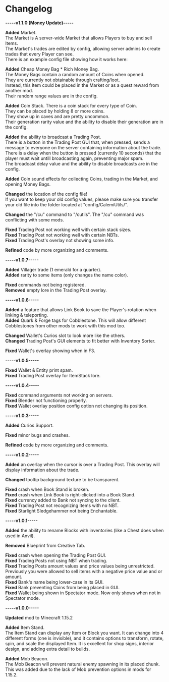 # Changelog

**-----v1.1.0 (Money Update)-----**

**Added** Market.  
The Market is A server-wide Market that allows Players to buy and sell Items.  
The Market's trades are edited by config, allowing server admins to create trades that every Player can see.  
There is an example config file showing how it works here:  

**Added** Cheap Money Bag * Rich Money Bag.  
The Money Bags contain a random amount of Coins when opened.  
They are currently not obtainable through crafting/loot.  
Instead, this Item could be placed in the Market or as a quest reward from another mod.  
Their random range values are in the config.  

**Added** Coin Stack.
There is a coin stack for every type of Coin.  
They can be placed by holding 8 or more coins.  
They show up in caves and are pretty uncommon.  
Their generation rarity value and the ability to disable their generation are in the config.

**Added** the ability to broadcast a Trading Post.  
There is a button in the Trading Post GUI that, when pressed, sends a message to everyone on the server containing information about the trade.  
There is a delay when the button is pressed (currently 10 seconds) that the player must wait untill broadcasting again, preventing major spam.  
The broadcast delay value and the ability to disable broadcasts are in the config.  

**Added** Coin sound effects for collecting Coins, trading in the Market, and opening Money Bags.

**Changed** the location of the config file!  
If you want to keep your old config values, please make sure you transfer your old file into the folder located at "config/CalemiUtils/".

**Changed** the "/cu" command to "/cutils".
The "/cu" command was conflicting with some mods.

**Fixed** Trading Post not working well with certain stack sizes.  
**Fixed** Trading Post not working well with certain NBTs.  
**Fixed** Trading Post's overlay not showing some info.  

**Refined** code by more organizing and comments. 

**-----v1.0.7-----**

**Added** Villager trade (1 emerald for a quarter).  
**Added** rarity to some items (only changes the name color).  

**Fixed** commands not being registered.  
**Removed** empty lore in the Trading Post overlay.  

**-----v1.0.6-----**

**Added** a feature that allows Link Book to save the Player's rotation when linking & teleporting.  
**Added** Quark & Forge tags for Cobblestone. This will allow different Cobblestones from other mods to work with this mod too.  

**Changed** Wallet's Curios slot to look more like the others.  
**Changed** Trading Post's GUI elements to fit better with Inventory Sorter.  

**Fixed** Wallet's overlay showing when in F3.  

**-----v1.0.5-----**

**Fixed** Wallet & Entity print spam.  
**Fixed** Trading Post overlay for ItemStack lore.  

**-----v1.0.4-----**

**Fixed** command arguments not working on servers.  
**Fixed** Blender not functioning properly.  
**Fixed** Wallet overlay position config option not changing its position.  

**-----v1.0.3-----**

**Added** Curios Support.  

**Fixed** minor bugs and crashes.  

**Refined** code by more organizing and comments.  

**-----v1.0.2-----**

**Added** an overlay when the cursor is over a Trading Post. This overlay will display information about the trade.   

**Changed** tooltip background texture to be transparent.  

**Fixed** crash when Book Stand is broken.  
**Fixed** crash when Link Book is right-clicked into a Book Stand.  
**Fixed** currency added to Bank not syncing to the client.  
**Fixed** Trading Post not recognizing Items with no NBT.  
**Fixed** Starlight Sledgehammer not being Enchantable.  

**-----v1.0.1-----**

**Added** the ability to rename Blocks with inventories (like a Chest does when used in Anvil).  

**Removed** Blueprint from Creative Tab.  

**Fixed** crash when opening the Trading Post GUI.  
**Fixed** Trading Posts not using NBT when trading.  
**Fixed** Trading Posts amount values and price values being unrestricted. Previously you were allowed to sell items with a negative price value and or amount.  
**Fixed** Bank's name being lower-case in its GUI.  
**Fixed** Bank preventing Coins from being placed in GUI.  
**Fixed** Wallet being shown in Spectator mode. Now only shows when not in Spectator mode.  

**-----v1.0.0-----**

**Updated** mod to Minecraft 1.15.2  

**Added** Item Stand.  
The Item Stand can display any Item or Block you want. 
It can change into 4 different forms (one is invisible), and it contains options to transform, rotate, spin, and scale the displayed Item. 
It is excellent for shop signs, interior design, and adding extra detail to builds.

**Added** Mob Beacon.  
The Mob Beacon will prevent natural enemy spawning in its placed chunk. 
This was added due to the lack of Mob prevention options in mods for 1.15.2.
